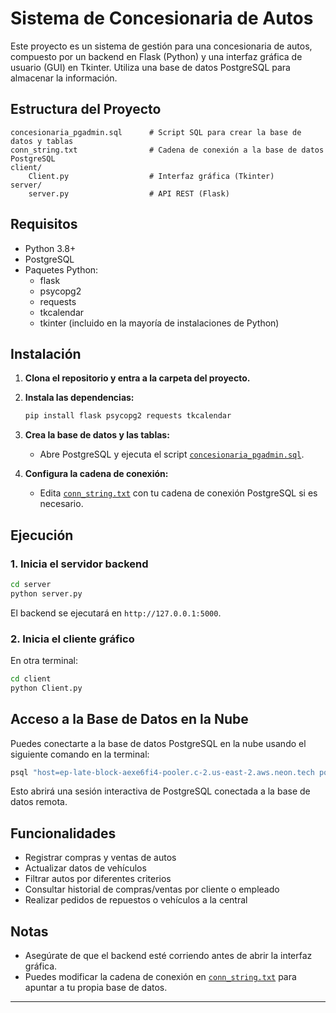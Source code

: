 # Sistema de Concesionaria de Autos

Este proyecto es un sistema de gestión para una concesionaria de autos, compuesto por un backend en Flask (Python) y una interfaz gráfica de usuario (GUI) en Tkinter. Utiliza una base de datos PostgreSQL para almacenar la información.

## Estructura del Proyecto

```
concesionaria_pgadmin.sql      # Script SQL para crear la base de datos y tablas
conn_string.txt                # Cadena de conexión a la base de datos PostgreSQL
client/
    Client.py                  # Interfaz gráfica (Tkinter)
server/
    server.py                  # API REST (Flask)
```

## Requisitos

- Python 3.8+
- PostgreSQL
- Paquetes Python:
  - flask
  - psycopg2
  - requests
  - tkcalendar
  - tkinter (incluido en la mayoría de instalaciones de Python)

## Instalación

1. **Clona el repositorio y entra a la carpeta del proyecto.**

2. **Instala las dependencias:**
   ```sh
   pip install flask psycopg2 requests tkcalendar
   ```

3. **Crea la base de datos y las tablas:**
   - Abre PostgreSQL y ejecuta el script [`concesionaria_pgadmin.sql`](concesionaria_pgadmin.sql).

4. **Configura la cadena de conexión:**
   - Edita [`conn_string.txt`](conn_string.txt) con tu cadena de conexión PostgreSQL si es necesario.

## Ejecución

### 1. Inicia el servidor backend

```sh
cd server
python server.py
```

El backend se ejecutará en `http://127.0.0.1:5000`.

### 2. Inicia el cliente gráfico

En otra terminal:

```sh
cd client
python Client.py
```

## Acceso a la Base de Datos en la Nube

Puedes conectarte a la base de datos PostgreSQL en la nube usando el siguiente comando en la terminal:

```sh
psql "host=ep-late-block-aexe6fi4-pooler.c-2.us-east-2.aws.neon.tech port=5432 dbname=neondb user=neondb_owner password=npg_Vk4JwKGiTeF3 sslmode=require"
```

Esto abrirá una sesión interactiva de PostgreSQL conectada a la base de datos remota.
## Funcionalidades

- Registrar compras y ventas de autos
- Actualizar datos de vehículos
- Filtrar autos por diferentes criterios
- Consultar historial de compras/ventas por cliente o empleado
- Realizar pedidos de repuestos o vehículos a la central

## Notas

- Asegúrate de que el backend esté corriendo antes de abrir la interfaz gráfica.
- Puedes modificar la cadena de conexión en [`conn_string.txt`](conn_string.txt) para apuntar a tu propia base de datos.

---

